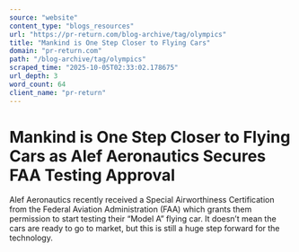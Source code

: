```yaml
---
source: "website"
content_type: "blogs_resources"
url: "https://pr-return.com/blog-archive/tag/olympics"
title: "Mankind is One Step Closer to Flying Cars"
domain: "pr-return.com"
path: "/blog-archive/tag/olympics"
scraped_time: "2025-10-05T02:33:02.178675"
url_depth: 3
word_count: 64
client_name: "pr-return"
---
```


# Mankind is One Step Closer to Flying Cars as Alef Aeronautics Secures FAA Testing Approval

Alef Aeronautics recently received a Special Airworthiness Certification from the Federal Aviation Administration (FAA) which grants them permission to start testing their “Model A” flying car. It doesn’t mean the cars are ready to go to market, but this is still a huge step forward for the technology.